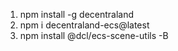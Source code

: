 1. npm install -g decentraland
2. npm i decentraland-ecs@latest
3. npm install @dcl/ecs-scene-utils -B